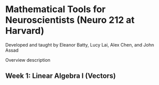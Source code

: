 
# Mathematical Tools for Neuroscientists (Neuro 212 at Harvard)

Developed and taught by Eleanor Batty, Lucy Lai, Alex Chen, and John Assad

Overview description

## Week 1: Linear Algebra I (Vectors)
